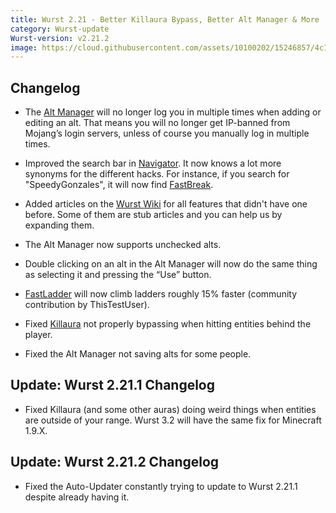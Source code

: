 ```yaml
---
title: Wurst 2.21 - Better Killaura Bypass, Better Alt Manager & More
category: Wurst-update
Wurst-version: v2.21.2
image: https://cloud.githubusercontent.com/assets/10100202/15246857/4c17fcfc-1910-11e6-8403-2df0ab55cb35.jpg
---
```

## Changelog

- The [Alt Manager](/wiki/Special_Features/Alt_Manager/) will no longer log you in multiple times when adding or editing an alt. That means you will no longer get IP-banned from Mojang’s login servers, unless of course you manually log in multiple times.

- Improved the search bar in [Navigator](/wiki/Mods/Navigator/). It now knows a lot more synonyms for the different hacks. For instance, if you search for "SpeedyGonzales", it will now find [FastBreak](/wiki/Mods/FastBreak).

- Added articles on the [Wurst Wiki](/wiki/Main_Page/) for all features that didn't have one before. Some of them are stub articles and you can help us by expanding them.

- The Alt Manager now supports unchecked alts.

<!--read more-->

- Double clicking on an alt in the Alt Manager will now do the same thing as selecting it and pressing the “Use” button.

- [FastLadder](/wiki/Mods/FastLadder/) will now climb ladders roughly 15% faster (community contribution by ThisTestUser).

- Fixed [Killaura](/wiki/Mods/Killaura/) not properly bypassing when hitting entities behind the player.

- Fixed the Alt Manager not saving alts for some people.

## Update: Wurst 2.21.1 Changelog

- Fixed Killaura (and some other auras) doing weird things when entities are outside of your range. Wurst 3.2 will have the same fix for Minecraft 1.9.X.

## Update: Wurst 2.21.2 Changelog

- Fixed the Auto-Updater constantly trying to update to Wurst 2.21.1 despite already having it.
